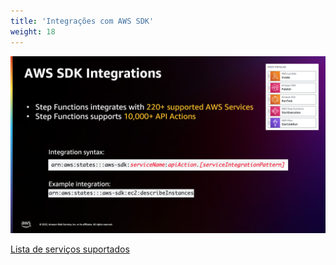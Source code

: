```yaml
---
title: 'Integrações com AWS SDK'
weight: 18
---
```


![Integrações com AWS SDK'](/static/img/intro/service-integrations.png)

[Lista de serviços suportados](https://docs.aws.amazon.com/step-functions/latest/dg/supported-services-awssdk.html)

